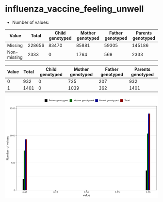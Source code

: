 # influenza_vaccine_feeling_unwell
- Number of values:

| Value | Total | Child genotyped | Mother genotyped | Father genotyped | Parents genotyped |
| ----- | ----- | --------------- | ---------------- | ---------------- |---------------- |
| Missing | 228656 | 83470 | 85881 | 59305 | 145186 |
| Non-missing | 2333 | 0 | 1764 | 569 | 2333 |

| Value | Total | Child genotyped | Mother genotyped | Father genotyped | Parents genotyped |
| ----- | ----- | --------------- | ---------------- | ---------------- |---------------- |
| 0 | 932 | 0 | 725 | 207 | 932 |
| 1 | 1401 | 0 | 1039 | 362 | 1401 |



![](influenza_vaccine_feeling_unwell_n.png)



